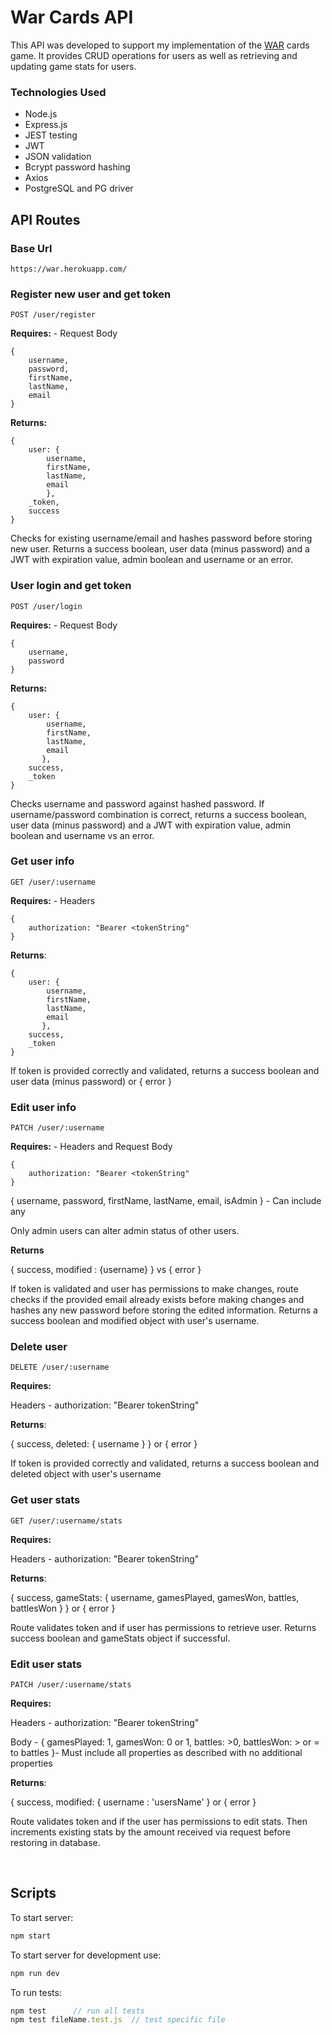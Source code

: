 # War Cards API

This API was developed to support my implementation of the [WAR](https://github.com/nll004/war_cards) cards game. It provides CRUD operations for users as well as retrieving and updating game stats for users.

### Technologies Used
- Node.js
- Express.js
- JEST testing
- JWT
- JSON validation
- Bcrypt password hashing
- Axios
- PostgreSQL and PG driver

## API Routes

### Base Url

    https://war.herokuapp.com/

### Register new user and get token

    POST /user/register

**Requires:** - Request Body 
``` 
{
    username, 
    password, 
    firstName, 
    lastName, 
    email
}
```

**Returns:** 
```
{ 
    user: { 
        username, 
        firstName, 
        lastName, 
        email 
        }, 
    _token, 
    success 
} 
```
Checks for existing username/email and hashes password before storing new user. Returns a success boolean, user data (minus password) and a JWT with expiration value, admin boolean and username or an error.

### User login and get token

    POST /user/login

**Requires:** - Request Body 
```
{
    username, 
    password
}
```
**Returns:** 
```
{ 
    user: { 
        username, 
        firstName, 
        lastName, 
        email 
       }, 
    success, 
    _token 
}
```
Checks username and password against hashed password. If username/password combination is correct, returns a success boolean, user data (minus password) and a JWT with expiration value, admin boolean and username vs an error.

### Get user info

    GET /user/:username

**Requires:** - Headers
```
{
    authorization: "Bearer <tokenString"
}
```
**Returns**: 
```
{ 
    user: { 
        username, 
        firstName, 
        lastName, 
        email 
       }, 
    success, 
    _token 
}
``` 
If token is provided correctly and validated, returns a success boolean and user data (minus password) or { error }

### Edit user info

    PATCH /user/:username

**Requires:** - Headers and Request Body
```
{
    authorization: "Bearer <tokenString"
}
```
{ username, password, firstName, lastName, email, isAdmin } - Can include any

Only admin users can alter admin status of other users.

**Returns** 

{ success, modified : {username} } vs { error }

If token is validated and user has permissions to make changes, route checks if the provided email already exists before making changes and hashes any new password before storing the edited information. Returns a success boolean and modified object with user's username.

### Delete user

    DELETE /user/:username

**Requires:**

Headers - authorization: "Bearer tokenString"

**Returns**: 

{ success, deleted: { username } } or { error }

If token is provided correctly and validated, returns a success boolean and deleted object with user's username

### Get user stats

    GET /user/:username/stats

**Requires:**

Headers - authorization: "Bearer tokenString"

**Returns**: 

{ success, gameStats: { username, gamesPlayed, gamesWon, battles, battlesWon } } or { error }

Route validates token and if user has permissions to retrieve user. Returns success boolean and gameStats object if successful.

### Edit user stats

    PATCH /user/:username/stats

**Requires:**

Headers - authorization: "Bearer tokenString"

Body - { gamesPlayed: 1, gamesWon: 0 or 1, battles: >0, battlesWon: > or = to battles }- Must include all properties as described with no additional properties

**Returns**: 

{ success, modified: { username : 'usersName' } or { error }

Route validates token and if the user has permissions to edit stats. Then increments existing stats by the amount received via request before restoring in database.

<br>

## Scripts
To start server:
```js
npm start
```

To start server for development use:
```js
npm run dev
```

To run tests:
```js
npm test      // run all tests
npm test fileName.test.js  // test specific file
```

